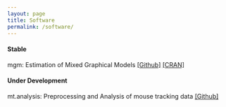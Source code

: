 ```yaml
---
layout: page
title: Software
permalink: /software/
---
```


#### Stable

mgm: Estimation of Mixed Graphical Models [[Github]](https://github.com/jmbh/mgm) [[CRAN]](https://cran.r-project.org/web/packages/mgm/index.html)


#### Under Development

mt.analysis: Preprocessing and Analysis of mouse tracking data [[Github]](https://github.com/jmbh/mt.analysis)